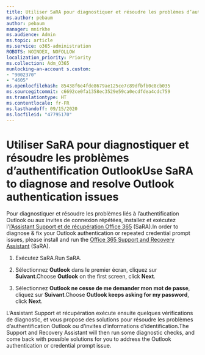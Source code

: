 ```yaml
---
title: Utiliser SaRA pour diagnostiquer et résoudre les problèmes d’authentification Outlook
ms.author: pebaum
author: pebaum
manager: mnirkhe
ms.audience: Admin
ms.topic: article
ms.service: o365-administration
ROBOTS: NOINDEX, NOFOLLOW
localization_priority: Priority
ms.collection: Adm_O365
munlocking-an-account s.custom:
- "9002370"
- "4605"
ms.openlocfilehash: 85438f6e4fde8679ae125ce7c89dfbfb0c8cb035
ms.sourcegitcommit: c6692ce0fa1358ec3529e59ca0ecdfdea4cdc759
ms.translationtype: HT
ms.contentlocale: fr-FR
ms.lasthandoff: 09/15/2020
ms.locfileid: "47795170"
---
```

# <a name="use-sara-to-diagnose-and-resolve-outlook-authentication-issues"></a><span data-ttu-id="5f4d7-102">Utiliser SaRA pour diagnostiquer et résoudre les problèmes d’authentification Outlook</span><span class="sxs-lookup"><span data-stu-id="5f4d7-102">Use SaRA to diagnose and resolve Outlook authentication issues</span></span>

<span data-ttu-id="5f4d7-103">Pour diagnostiquer et résoudre les problèmes liés à l’authentification Outlook ou aux invites de connexion répétées, installez et exécutez l'[l’Assistant Support et de récupération Office 365](https://diagnostics.office.com/#/) (SaRA).</span><span class="sxs-lookup"><span data-stu-id="5f4d7-103">In order to diagnose & fix your Outlook authentication or repeated credential prompt issues, please install and run the [Office 365 Support and Recovery Assistant](https://diagnostics.office.com/#/) (SaRA).</span></span>

1. <span data-ttu-id="5f4d7-104">Exécutez SaRA.</span><span class="sxs-lookup"><span data-stu-id="5f4d7-104">Run SaRA.</span></span>

2. <span data-ttu-id="5f4d7-105">Sélectionnez **Outlook** dans le premier écran, cliquez sur **Suivant**.</span><span class="sxs-lookup"><span data-stu-id="5f4d7-105">Choose **Outlook** on the first screen, click **Next**.</span></span>

3. <span data-ttu-id="5f4d7-106">Sélectionnez **Outlook ne cesse de me demander mon mot de passe**, cliquez sur **Suivant**.</span><span class="sxs-lookup"><span data-stu-id="5f4d7-106">Choose **Outlook keeps asking for my password**, click **Next**.</span></span>

<span data-ttu-id="5f4d7-107">L’Assistant Support et récupération exécute ensuite quelques vérifications de diagnostic, et vous propose des solutions pour résoudre les problèmes d’authentification Outlook ou d’invites d’informations d’identification.</span><span class="sxs-lookup"><span data-stu-id="5f4d7-107">The Support and Recovery Assistant will then run some diagnostic checks, and come back with possible solutions for you to address the Outlook authentication or credential prompt issue.</span></span>
